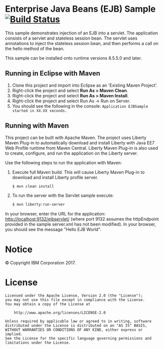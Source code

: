 Enterprise Java Beans (EJB) Sample [![Build Status](https://travis-ci.org/WASdev/sample.ejb.svg?branch=master)](https://travis-ci.org/WASdev/sample.ejb)
==============


This sample demonstrates injection of an EJB into a servlet. The application consists of a servlet and stateless session bean. The servlet uses annotations to inject the stateless session bean, and then performs a call on the hello method of the bean.

This sample can be installed onto runtime versions 8.5.5.0 and later.


## Running in Eclipse with Maven

1. Clone this project and import into Eclipse as an 'Existing Maven Project'.
2. Right-click the project and select **Run As > Maven Clean**.
3. Right-click the project and select **Run As > Maven Install**.
4. Right-click the project and select Run As -> Run on Server.
5. You should see the following in the console: `Application EJBSample started in XX.XX seconds.`

## Running with Maven

This project can be built with Apache Maven. The project uses Liberty Maven Plug-in to automatically download and install Liberty with Java EE7 Web Profile runtime from Maven Central. Liberty Maven Plug-in is also used to create, configure, and run the application on the Liberty server. 

Use the following steps to run the application with Maven:

1. Execute full Maven build. This will cause Liberty Maven Plug-in to download and install Liberty profile server.
    ```bash
    $ mvn clean install
    ```

2. To run the server with the Servlet sample execute:
    ```bash
    $ mvn liberty:run-server
    ```

In your browser, enter the URL for the application: [http://localhost:9132/ejbservlet/](http://localhost:9132/ejbservlet/) (where port 9132 assumes the httpEndpoint provided in the sample server.xml has not been modified).
In your browser, you should see the message "Hello EJB World".

# Notice

© Copyright IBM Corporation 2017.

# License

```text
Licensed under the Apache License, Version 2.0 (the "License");
you may not use this file except in compliance with the License.
You may obtain a copy of the License at

    http://www.apache.org/licenses/LICENSE-2.0

Unless required by applicable law or agreed to in writing, software
distributed under the License is distributed on an "AS IS" BASIS,
WITHOUT WARRANTIES OR CONDITIONS OF ANY KIND, either express or implied.
See the License for the specific language governing permissions and
limitations under the License.
````

[Liberty Maven Plug-in]: https://github.com/WASdev/ci.maven
